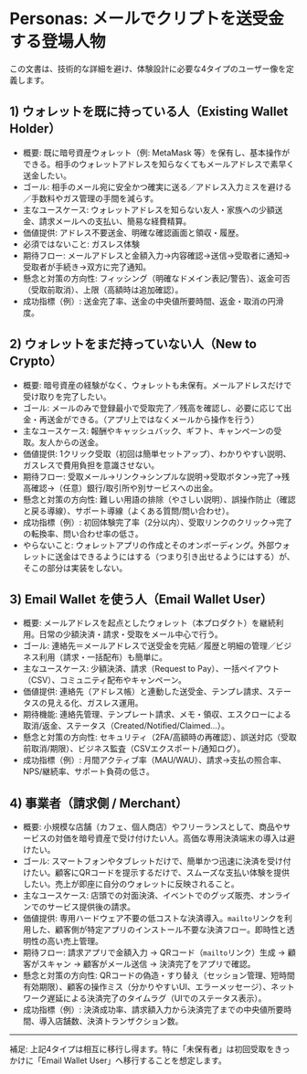 # Personas: メールでクリプトを送受金する登場人物

この文書は、技術的な詳細を避け、体験設計に必要な4タイプのユーザー像を定義します。

## 1) ウォレットを既に持っている人（Existing Wallet Holder）
- 概要: 既に暗号資産ウォレット（例: MetaMask 等）を保有し、基本操作ができる。相手のウォレットアドレスを知らなくてもメールアドレスで素早く送金したい。
- ゴール: 相手のメール宛に安全かつ確実に送る／アドレス入力ミスを避ける／手数料やガス管理の手間を減らす。
- 主なユースケース: ウォレットアドレスを知らない友人・家族への少額送金、請求メールへの支払い、簡易な経費精算。
- 価値提供: アドレス不要送金、明確な確認画面と領収・履歴。
- 必須ではないこと: ガスレス体験
- 期待フロー: メールアドレスと金額入力→内容確認→送信→受取者に通知→受取者が手続き→双方に完了通知。
- 懸念と対策の方向性: フィッシング（明確なドメイン表記/警告）、返金可否（受取前取消）、上限（高額時は追加確認）。
- 成功指標（例）: 送金完了率、送金の中央値所要時間、返金・取消の円滑度。

## 2) ウォレットをまだ持っていない人（New to Crypto）
- 概要: 暗号資産の経験がなく、ウォレットも未保有。メールアドレスだけで受け取りを完了したい。
- ゴール: メールのみで登録最小で受取完了／残高を確認し、必要に応じて出金・再送金ができる。（アプリ上ではなくメールから操作を行う）
- 主なユースケース: 報酬やキャッシュバック、ギフト、キャンペーンの受取。友人からの送金。
- 価値提供: 1クリック受取（初回は簡単セットアップ）、わかりやすい説明、ガスレスで費用負担を意識させない。
- 期待フロー: 受取メール→リンク→シンプルな説明→受取ボタン→完了→残高確認→（任意）銀行/取引所や別サービスへの出金。
- 懸念と対策の方向性: 難しい用語の排除（やさしい説明）、誤操作防止（確認と戻る導線）、サポート導線（よくある質問/問い合わせ）。
- 成功指標（例）: 初回体験完了率（2分以内）、受取リンクのクリック→完了の転換率、問い合わせ率の低さ。
- やらないこと: ウォレットアプリの作成とそのオンボーディング。外部ウォレットに送金はできるようにはする（つまり引き出せるようにはする）が、そこの部分は実装をしない。

## 3) Email Wallet を使う人（Email Wallet User）
- 概要: メールアドレスを起点としたウォレット（本プロダクト）を継続利用。日常の少額決済・請求・受取をメール中心で行う。
- ゴール: 連絡先＝メールアドレスで送受金を完結／履歴と明細の管理／ビジネス利用（請求・一括配布）も簡単に。
- 主なユースケース: 少額決済、請求（Request to Pay）、一括ペイアウト（CSV）、コミュニティ配布やキャンペーン。
- 価値提供: 連絡先（アドレス帳）と連動した送受金、テンプレ請求、ステータスの見える化、ガスレス運用。
- 期待機能: 連絡先管理、テンプレート請求、メモ・領収、エスクローによる取消/返金、ステータス（Created/Notified/Claimed…）。
- 懸念と対策の方向性: セキュリティ（2FA/高額時の再確認）、誤送対応（受取前取消/期限）、ビジネス監査（CSVエクスポート/通知ログ）。
- 成功指標（例）: 月間アクティブ率（MAU/WAU）、請求→支払の照合率、NPS/継続率、サポート負荷の低さ。

## 4) 事業者（請求側 / Merchant）
- 概要: 小規模な店舗（カフェ、個人商店）やフリーランスとして、商品やサービスの対価を暗号資産で受け付けたい人。高価な専用決済端末の導入は避けたい。
- ゴール: スマートフォンやタブレットだけで、簡単かつ迅速に決済を受け付けたい。顧客にQRコードを提示するだけで、スムーズな支払い体験を提供したい。売上が即座に自分のウォレットに反映されること。
- 主なユースケース: 店頭での対面決済、イベントでのグッズ販売、オンラインでのサービス提供後の請求。
- 価値提供: 専用ハードウェア不要の低コストな決済導入。`mailto`リンクを利用した、顧客側が特定アプリのインストール不要な決済フロー。即時性と透明性の高い売上管理。
- 期待フロー: 請求アプリで金額入力 → QRコード（`mailto`リンク）生成 → 顧客がスキャン → 顧客がメール送信 → 決済完了をアプリで確認。
- 懸念と対策の方向性: QRコードの偽造・すり替え（セッション管理、短時間有効期限）、顧客の操作ミス（分かりやすいUI、エラーメッセージ）、ネットワーク遅延による決済完了のタイムラグ（UIでのステータス表示）。
- 成功指標（例）: 決済成功率、請求額入力から決済完了までの中央値所要時間、導入店舗数、決済トランザクション数。

---

補足: 上記4タイプは相互に移行し得ます。特に「未保有者」は初回受取をきっかけに「Email Wallet User」へ移行することを想定します。